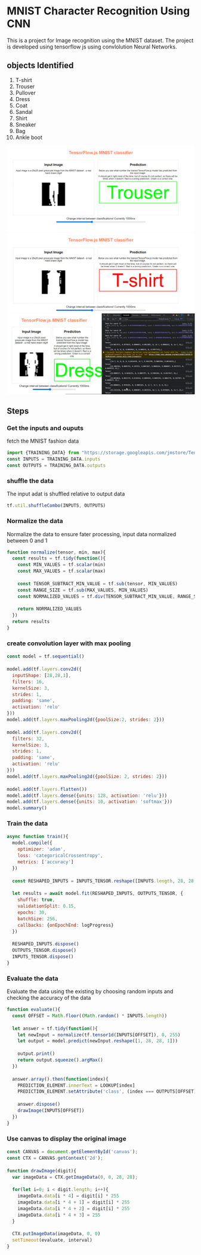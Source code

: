 # MNIST Character Recognition Using CNN
This is a project for Image recognition using the MNIST dataset. The project is developed using tensorflow js using convlolution Neural Networks. 

## objects Identified
1. T-shirt
1. Trouser
1. Pullover
1. Dress
1. Coat
1. Sandal
1. Shirt
1. Sneaker
1. Bag
1. Ankle boot

!["correct"](./assets/correct.png)
!["wrong"](./assets/wrong.png)
!["logs"](./assets/log.png)

## Steps
### Get the inputs and ouputs
fetch the MNIST fashion data
```js
import {TRAINING_DATA} from "https://storage.googleapis.com/jmstore/TensorFlowJS/EdX/TrainingData/fashion-mnist.js"
const INPUTS = TRAINING_DATA.inputs
const OUTPUTS = TRAINING_DATA.outputs
```
### shuffle the data
The input adat is shuffled relative to output data
```js
tf.util.shuffleCombo(INPUTS, OUTPUTS)
```
### Normalize the data
Normalize the data to ensure fater processing, input data normalized between 0 and 1
```js
function normalize(tensor, min, max){
  const results = tf.tidy(function(){
    const MIN_VALUES = tf.scalar(min)
    const MAX_VALUES = tf.scalar(max)

    const TENSOR_SUBTRACT_MIN_VALUE = tf.sub(tensor, MIN_VALUES)
    const RANGE_SIZE = tf.sub(MAX_VALUES, MIN_VALUES)
    const NORMALIZED_VALUES = tf.div(TENSOR_SUBTRACT_MIN_VALUE, RANGE_SIZE)

    return NORMALIZED_VALUES
  })
  return results
}
```
### create convolution layer with max pooling
```js
const model = tf.sequential()

model.add(tf.layers.conv2d({
  inputShape: [28,28,1],
  filters: 16,
  kernelSize: 3,
  strides: 1,
  padding: 'same',
  activation: 'relu'
}))
model.add(tf.layers.maxPooling2d({poolSize:2, strides: 2}))

model.add(tf.layers.conv2d({
  filters: 32,
  kernelSize: 3,
  strides: 1,
  padding: 'same',
  activation: 'relu'
}))
model.add(tf.layers.maxPooling2d({poolSize: 2, strides: 2}))

model.add(tf.layers.flatten())
model.add(tf.layers.dense({units: 128, activation: 'relu'}))
model.add(tf.layers.dense({units: 10, activation: 'softmax'}))
model.summary()

```

### Train the data
```js
async function train(){
  model.compile({
    optimizer: 'adam',
    loss: 'categoricalCrossentropy',
    metrics: ['accuracy']
  })

  const RESHAPED_INPUTS = INPUTS_TENSOR.reshape([INPUTS.length, 28, 28, 1])

  let results = await model.fit(RESHAPED_INPUTS, OUTPUTS_TENSOR, {
    shuffle: true,
    validationSplit: 0.15,
    epochs: 30,
    batchSize: 256,
    callbacks: {onEpochEnd: logProgress}
  })

  RESHAPED_INPUTS.dispose()
  OUTPUTS_TENSOR.dispose()
  INPUTS_TENSOR.dispose()
}

```
### Evaluate the data
Evaluate the data using the existing by choosing random inputs and checking the accuracy of the data
```js
function evaluate(){
  const OFFSET = Math.floor((Math.random() * INPUTS.length))
  
  let answer = tf.tidy(function(){
    let newInput = normalize(tf.tensor1d(INPUTS[OFFSET]), 0, 255)
    let output = model.predict(newInput.reshape([1, 28, 28, 1]))

    output.print()
    return output.squeeze().argMax()
  })

  answer.array().then(function(index){
    PREDICTION_ELEMENT.innerText = LOOKUP[index]
    PREDICTION_ELEMENT.setAttribute('class', (index === OUTPUTS[OFFSET])? 'correct': 'wrong')

    answer.dispose()
    drawImage(INPUTS[OFFSET])
  })
}

```
### Use canvas to display the original image
```js
const CANVAS = document.getElementById('canvas');
const CTX = CANVAS.getContext('2d');

function drawImage(digit){
  var imageData = CTX.getImageData(0, 0, 28, 28);

  for(let i=0; i < digit.length; i++){
    imageData.data[i * 4] = digit[i] * 255
    imageData.data[i * 4 + 1] = digit[i] * 255
    imageData.data[i * 4 + 2] = digit[i] * 255
    imageData.data[i * 4 + 3] = 255
  }

  CTX.putImageData(imageData, 0, 0)
  setTimeout(evaluate, interval)
}

```